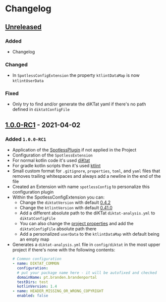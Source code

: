 # Changelog

## [Unreleased](#unreleased)
### Added
 - Changelog
### Changed
 - In `SpotlessConfigExtension` the property `ktlintDataMap` is now `ktlintUserData`
### Fixed
- Only try to find and/or generate the diKTat yaml if there's no path defined in `diktatConfigFile`

## [1.0.0-RC1](#100-rc1---2021-04-02) - 2021-04-02
### Added `1.0.0-RC1`
 - Application of the [SpotlessPlugin](https://github.com/diffplug/spotless/tree/main/plugin-gradle) if not applied in the Project
 - Configuration of the `SpotlessExtension`
 - For normal kotlin code it's used [diKtat](https://github.com/cqfn/diKTat)
 - For gradle kotlin scripts then it's used [ktlint](https://github.com/pinterest/ktlint)
 - Small custom format for `.gitignore`, `properties`, `toml`, and `yaml` files that removes trailing whitespaces and always add a newline in the end of the file
 - Created an Extension with name `spotlessConfig` to personalize this configuration plugin
 - Within the SpotlessConfigExtension you can:
   - Change the `diktatVersion` with default [0.4.2](https://github.com/cqfn/diKTat/releases/tag/v0.4.2)
   - Change the `ktlintVersion` with default [0.41.0](https://github.com/pinterest/ktlint/releases/tag/0.41.0)
   - Add a different absolute path to the diKTat `diktat-analysis.yml` to `diktatConfigFile`
   - You can also change the [project properties](https://docs.gradle.org/current/dsl/org.gradle.api.Project.html#org.gradle.api.Project.properties) and add the `diktatConfigFile` absolute path there
   - Add a personalized `userData` to the `ktlintDataMap` with default being an empty map
 - Generates a `diktat-analysis.yml` file in `config/diktat` in the most upper project if there's none with the following contents:
   ```yaml
   # Common configuration
   - name: DIKTAT_COMMON
     configuration:
     # put your package name here - it will be autofixed and checked
     domainName: pt.branden.brandenportal
     testDirs: test
     kotlinVersion: 1.4
   - name: HEADER_MISSING_OR_WRONG_COPYRIGHT
     enabled: false
   ```
